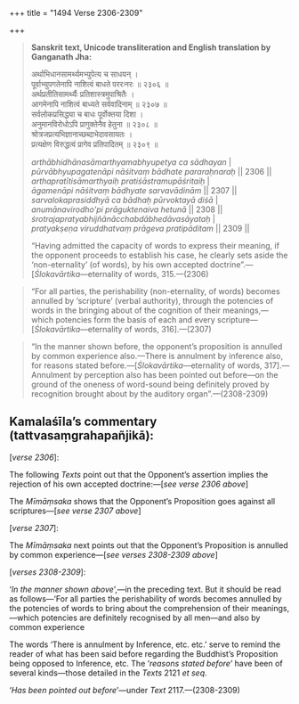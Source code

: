 +++
title = "1494 Verse 2306-2309"

+++
> **Sanskrit text, Unicode transliteration and English translation by Ganganath Jha:** 
>
> अर्थाभिधानसामर्थ्यमभ्युपेत्य च साधयन् ।  
> पूर्वाभ्युपगतेनापि नाशित्वं बाधते पररःनरः ॥ २३०६ ॥  
> अर्थप्रतीतिसामर्थ्यैः प्रतिशास्त्रमुपाश्रितैः ।  
> आगमेनापि नाशित्वं बाध्यते सर्ववादिनाम् ॥ २३०७ ॥  
> सर्वलोकप्रसिद्ध्या च बाधः पूर्वोक्तया दिशा ।  
> अनुमानविरोधोऽपि प्रागुक्तेनैव हेतुना ॥ २३०८ ॥  
> श्रोत्रजप्रत्यभिज्ञानाच्छब्दाभेदावसायतः ।  
> प्रत्यक्षेण विरुद्धत्वं प्रागेव प्रतिपादितम् ॥ २३०९ ॥ 
>
> *arthābhidhānasāmarthyamabhyupetya ca sādhayan* \|  
> *pūrvābhyupagatenāpi nāśitvaṃ bādhate pararaḥnaraḥ* \|\| 2306 \|\|  
> *arthapratītisāmarthyaiḥ pratiśāstramupāśritaiḥ* \|  
> *āgamenāpi nāśitvaṃ bādhyate sarvavādinām* \|\| 2307 \|\|  
> *sarvalokaprasiddhyā ca bādhaḥ pūrvoktayā diśā* \|  
> *anumānavirodho'pi prāguktenaiva hetunā* \|\| 2308 \|\|  
> *śrotrajapratyabhijñānācchabdābhedāvasāyataḥ* \|  
> *pratyakṣeṇa viruddhatvaṃ prāgeva pratipāditam* \|\| 2309 \|\| 
>
> “Having admitted the capacity of words to express their meaning, if the opponent proceeds to establish his case, he clearly sets aside the ‘non-eternality’ (of words), by his own accepted doctrine”.—[*Ślokavārtika*—eternality of words, 315.—(2306)

> “For all parties, the perishability (non-eternality, of words) becomes annulled by ‘scripture’ (verbal authority), through the potencies of words in the bringing about of the cognition of their meanings,—which potencies form the basis of each and every scripture—[*Ślokavārtika*—eternality of words, 316].—(2307)

> “In the manner shown before, the opponent’s proposition is annulled by common experience also.—There is annulment by inference also, for reasons stated before.—[*Ślokavārtika*—eternality of words, 317].—Annulment by perception also has been pointed out before—on the ground of the oneness of word-sound being definitely proved by recognition brought about by the auditory organ”.—(2308-2309)



## Kamalaśīla’s commentary (tattvasaṃgrahapañjikā):

[*verse 2306*]:

The following *Texts* point out that the Opponent’s assertion implies the rejection of his own accepted doctrine:—[*see verse 2306 above*]

The *Mīmāṃsaka* shows that the Opponent’s Proposition goes against all scriptures—[*see verse 2307 above*]

[*verse 2307*]:

The *Mīmāṃsaka* next points out that the Opponent’s Proposition is annulled by common experience—[*see verses 2308-2309 above*]

[*verses 2308-2309*]:

‘*In the manner shown above*’,—in the preceding text. But it should be read as follows—‘For all parties the perishability of words becomes annulled by the potencies of words to bring about the comprehension of their meanings,—which potencies are definitely recognised by all men—and also by common experience

The words ‘There is annulment by Inference, etc. etc.’ serve to remind the reader of what has been said before regarding the Buddhist’s Proposition being opposed to Inference, etc. The ‘*reasons stated before*’ have been of several kinds—those detailed in the *Texts* 2121 *et seq*.

‘*Has* *been pointed out before*’—under *Text* 2117.—(2308-2309)


